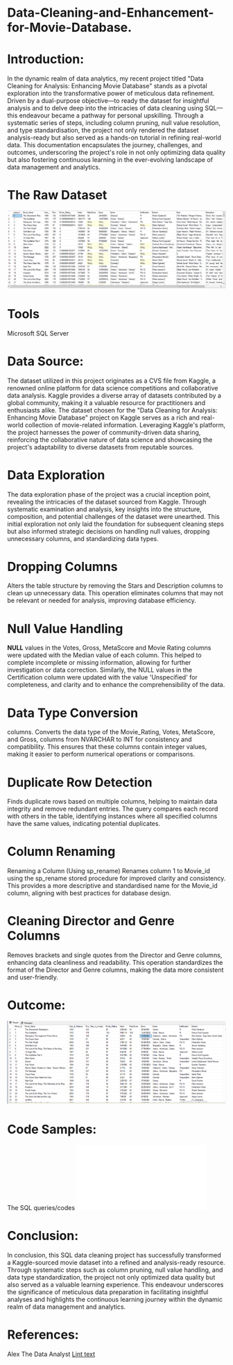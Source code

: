 # Data-Cleaning-and-Enhancement-for-Movie-Database.
# Introduction:
In the dynamic realm of data analytics, my recent project titled "Data Cleaning for Analysis: Enhancing Movie Database" stands as a pivotal exploration into the transformative power of meticulous data refinement. Driven by a dual-purpose objective—to ready the dataset for insightful analysis and to delve deep into the intricacies of data cleaning using SQL—this endeavour became a pathway for personal upskilling. Through a systematic series of steps, including column pruning, null value resolution, and type standardisation, the project not only rendered the dataset analysis-ready but also served as a hands-on tutorial in refining real-world data. This documentation encapsulates the journey, challenges, and outcomes, underscoring the project's role in not only optimizing data quality but also fostering continuous learning in the ever-evolving landscape of data management and analytics.
# The Raw Dataset
![here](RAW.png)
# Tools
Microsoft SQL Server
 # Data Source:
The dataset utilized in this project originates as a CVS file from Kaggle, a renowned online platform for data science competitions and collaborative data analysis. Kaggle provides a diverse array of datasets contributed by a global community, making it a valuable resource for practitioners and enthusiasts alike. The dataset chosen for the "Data Cleaning for Analysis: Enhancing Movie Database" project on Kaggle serves as a rich and real-world collection of movie-related information. Leveraging Kaggle's platform, the project harnesses the power of community-driven data sharing, reinforcing the collaborative nature of data science and showcasing the project's adaptability to diverse datasets from reputable sources.
# Data Exploration
The data exploration phase of the project was a crucial inception point, revealing the intricacies of the dataset sourced from Kaggle. Through systematic examination and analysis, key insights into the structure, composition, and potential challenges of the dataset were unearthed. This initial exploration not only laid the foundation for subsequent cleaning steps but also informed strategic decisions on handling null values, dropping unnecessary columns, and standardizing data types. 
# Dropping Columns
Alters the table structure by removing the Stars and Description columns to clean up unnecessary data. This operation eliminates columns that may not be relevant or needed for analysis, improving database efficiency.
# Null Value Handling
**NULL** values in the Votes,  Gross, MetaScore and Movie Rating columns were updated with the Median value of each column. This helped to complete incomplete or missing information, allowing for further investigation or data correction.
Similarly, the NULL values in the Certification column were updated with the value 'Unspecified' for completeness, and clarity and to enhance the comprehensibility of the data.
# Data Type Conversion
columns. Converts the data type of the Movie_Rating, Votes, MetaScore, and Gross, columns from NVARCHAR to INT for consistency and compatibility. This ensures that these columns contain integer values, making it easier to perform numerical operations or comparisons.
# Duplicate Row Detection
 Finds duplicate rows based on multiple columns, helping to maintain data integrity and remove redundant entries. The query compares each record with others in the table, identifying instances where all specified columns have the same values, indicating potential duplicates.
# Column Renaming
Renaming a Column (Using sp_rename) Renames column 1 to Movie_id using the sp_rename stored procedure for improved clarity and consistency. This provides a more descriptive and standardised name for the Movie_id column, aligning with best practices for database design.
# Cleaning Director and Genre Columns
 Removes brackets and single quotes from the Director and Genre columns, enhancing data cleanliness and readability. This operation standardizes the format of the Director and Genre columns, making the data more consistent and user-friendly.
# Outcome:
![here](RESULT.png)
# Code Samples:
The SQL queries/codes
![here](Codes.sql)
# Conclusion:
In conclusion, this SQL data cleaning project has successfully transformed a Kaggle-sourced movie dataset into a refined and analysis-ready resource. Through systematic steps such as column pruning, null value handling, and data type standardization, the project not only optimized data quality but also served as a valuable learning experience. This endeavour underscores the significance of meticulous data preparation in facilitating insightful analyses and highlights the continuous learning journey within the dynamic realm of data management and analytics.
# References:
Alex The Data Analyst
[Lint text](https://www.youtube.com/watch?v=8rO7ztF4NtU&pp=ygUeRGF0YXNldCBjbGVhbmluZyB3aXRoIHNxbCBBbGV4)

